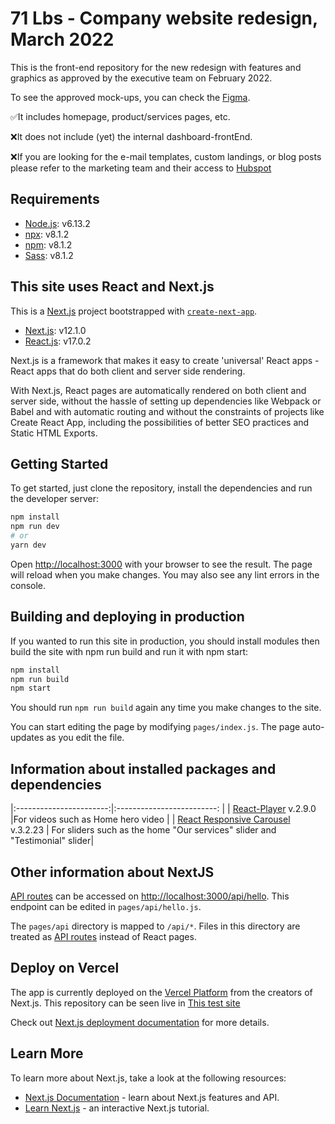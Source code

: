 # 71 Lbs - Company website redesign, March 2022

This is the front-end repository for the new redesign with features and graphics as approved by the executive team on February 2022.

To see the approved mock-ups, you can check the [Figma](https://www.figma.com/file/gutKOohnBeOt50GV9UqXlJ/71lbs-Website-Redesign---V3?node-id=0%3A1).

✅It includes homepage, product/services pages, etc.

❌It does not include (yet) the internal dashboard-frontEnd.

❌If you are looking for the e-mail templates, custom landings, or blog posts please refer to the marketing team and their access to [Hubspot](https://app.hubspot.com/website/5470644/blog/posts)

## Requirements

- [Node.js](https://nodejs.org/): v6.13.2
- [npx](https://www.npmjs.com/package/npx): v8.1.2
- [npm](https://github.com/npm/cli): v8.1.2
- [Sass](https://sass-lang.com/install): v8.1.2

## This site uses React and Next.js

This is a [Next.js](https://nextjs.org/) project bootstrapped with [`create-next-app`](https://github.com/vercel/next.js/tree/canary/packages/create-next-app).

- [Next.js](https://nextjs.org/): v12.1.0
- [React.js](https://reactjs.org/): v17.0.2

Next.js is a framework that makes it easy to create 'universal' React apps - React apps that do both client and server side rendering.

With Next.js, React pages are automatically rendered on both client and server side, without the hassle of setting up dependencies like Webpack or Babel and with automatic routing and without the constraints of projects like Create React App, including the possibilities of better SEO practices and Static HTML Exports.

## Getting Started

To get started, just clone the repository, install the dependencies and run the developer server:

```bash
npm install
npm run dev
# or
yarn dev
```

Open [http://localhost:3000](http://localhost:3000) with your browser to see the result.
The page will reload when you make changes.
You may also see any lint errors in the console.

## Building and deploying in production

If you wanted to run this site in production, you should install modules then build the site with npm run build and run it with npm start:

```bash
npm install
npm run build
npm start
```

You should run `npm run build` again any time you make changes to the site.

You can start editing the page by modifying `pages/index.js`. The page auto-updates as you edit the file.

## Information about installed packages and dependencies

|:-----------------------:|:-------------------------: |
| [React-Player](https://www.npmjs.com/package/react-player) v.2.9.0 |For videos such as Home hero video |
| [React Responsive Carousel](https://www.npmjs.com/package/react-responsive-carousel) v.3.2.23 | For sliders such as the home "Our services" slider and "Testimonial" slider|

## Other information about NextJS

[API routes](https://nextjs.org/docs/api-routes/introduction) can be accessed on [http://localhost:3000/api/hello](http://localhost:3000/api/hello). This endpoint can be edited in `pages/api/hello.js`.

The `pages/api` directory is mapped to `/api/*`. Files in this directory are treated as [API routes](https://nextjs.org/docs/api-routes/introduction) instead of React pages.

## Deploy on Vercel

The app is currently deployed on the [Vercel Platform](https://vercel.com/new?utm_medium=default-template&filter=next.js&utm_source=create-next-app&utm_campaign=create-next-app-readme) from the creators of Next.js. This repository can be seen live in [This test site](https://test71lbs.vercel.app/)

Check out [Next.js deployment documentation](https://nextjs.org/docs/deployment) for more details.

## Learn More

To learn more about Next.js, take a look at the following resources:

- [Next.js Documentation](https://nextjs.org/docs) - learn about Next.js features and API.
- [Learn Next.js](https://nextjs.org/learn) - an interactive Next.js tutorial.

